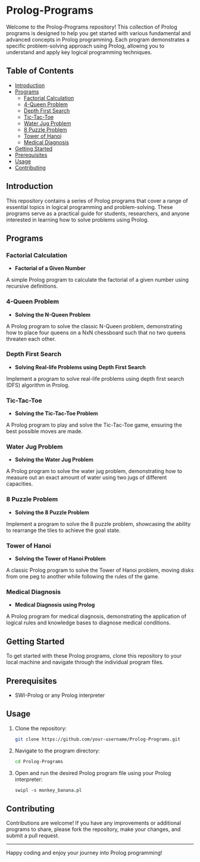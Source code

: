 # Prolog-Programs

Welcome to the Prolog-Programs repository! This collection of Prolog programs is designed to help you get started with various fundamental and advanced concepts in Prolog programming. Each program demonstrates a specific problem-solving approach using Prolog, allowing you to understand and apply key logical programming techniques.

## Table of Contents
- [Introduction](#introduction)
- [Programs](#programs)
  - [Factorial Calculation](#factorial-calculation)
  - [4-Queen Problem](#4-queen-problem)
  - [Depth First Search](#depth-first-search)
  - [Tic-Tac-Toe](#tic-tac-toe)
  - [Water Jug Problem](#water-jug-problem)
  - [8 Puzzle Problem](#8-puzzle-problem)
  - [Tower of Hanoi](#tower-of-hanoi)
  - [Medical Diagnosis](#disease-prediction)
- [Getting Started](#getting-started)
- [Prerequisites](#prerequisites)
- [Usage](#usage)
- [Contributing](#contributing)

## Introduction
This repository contains a series of Prolog programs that cover a range of essential topics in logical programming and problem-solving. These programs serve as a practical guide for students, researchers, and anyone interested in learning how to solve problems using Prolog.

## Programs

### Factorial Calculation
- **Factorial of a Given Number**

A simple Prolog program to calculate the factorial of a given number using recursive definitions.

### 4-Queen Problem
- **Solving the N-Queen Problem**

A Prolog program to solve the classic N-Queen problem, demonstrating how to place four queens on a NxN chessboard such that no two queens threaten each other.

### Depth First Search
- **Solving Real-life Problems using Depth First Search**

Implement a program to solve real-life problems using depth first search (DFS) algorithm in Prolog.

### Tic-Tac-Toe
- **Solving the Tic-Tac-Toe Problem**

A Prolog program to play and solve the Tic-Tac-Toe game, ensuring the best possible moves are made.

### Water Jug Problem
- **Solving the Water Jug Problem**

A Prolog program to solve the water jug problem, demonstrating how to measure out an exact amount of water using two jugs of different capacities.

### 8 Puzzle Problem
- **Solving the 8 Puzzle Problem**

Implement a program to solve the 8 puzzle problem, showcasing the ability to rearrange the tiles to achieve the goal state.

### Tower of Hanoi
- **Solving the Tower of Hanoi Problem**

A classic Prolog program to solve the Tower of Hanoi problem, moving disks from one peg to another while following the rules of the game.

### Medical Diagnosis
- **Medical Diagnosis using Prolog**

A Prolog program for medical diagnosis, demonstrating the application of logical rules and knowledge bases to diagnose medical conditions.

## Getting Started
To get started with these Prolog programs, clone this repository to your local machine and navigate through the individual program files.

## Prerequisites
- SWI-Prolog or any Prolog interpreter

## Usage
1. Clone the repository:
    ```bash
    git clone https://github.com/your-username/Prolog-Programs.git
    ```
2. Navigate to the program directory:
    ```bash
    cd Prolog-Programs
    ```
3. Open and run the desired Prolog program file using your Prolog interpreter:
    ```prolog
    swipl -s monkey_banana.pl
    ```

## Contributing
Contributions are welcome! If you have any improvements or additional programs to share, please fork the repository, make your changes, and submit a pull request.


---

Happy coding and enjoy your journey into Prolog programming!
